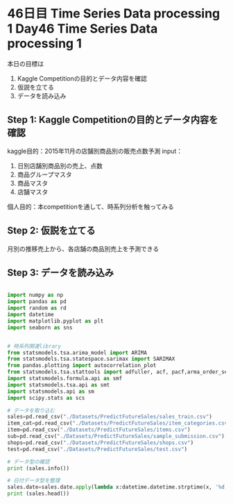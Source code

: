 # 46日目 Time Series Data processing 1 Day46 Time Series Data processing 1

本日の目標は
1. Kaggle Competitionの目的とデータ内容を確認
2. 仮説を立てる
3. データを読み込み

## Step 1: Kaggle Competitionの目的とデータ内容を確認

kaggle目的：2015年11月の店舗別商品別の販売点数予測
input：
1. 日別店舗別商品別の売上、点数
2. 商品グループマスタ
3. 商品マスタ
4. 店舗マスタ

個人目的：本competitionを通して、時系列分析を触ってみる

## Step 2: 仮説を立てる

月別の推移売上から、各店舗の商品別売上を予測できる  


## Step 3: データを読み込み
```python

import numpy as np
import pandas as pd
import random as rd
import datetime
import matplotlib.pyplot as plt
import seaborn as sns


# 時系列関連library
from statsmodels.tsa.arima_model import ARIMA
from statsmodels.tsa.statespace.sarimax import SARIMAX
from pandas.plotting import autocorrelation_plot
from statsmodels.tsa.stattools import adfuller, acf, pacf,arma_order_select_ic
import statsmodels.formula.api as smf
import statsmodels.tsa.api as smt
import statsmodels.api as sm
import scipy.stats as scs

# データを取り込む
sales=pd.read_csv("./Datasets/PredictFutureSales/sales_train.csv")
item_cat=pd.read_csv("./Datasets/PredictFutureSales/item_categories.csv")
item=pd.read_csv("./Datasets/PredictFutureSales/items.csv")
sub=pd.read_csv("./Datasets/PredictFutureSales/sample_submission.csv")
shops=pd.read_csv("./Datasets/PredictFutureSales/shops.csv")
test=pd.read_csv("./Datasets/PredictFutureSales/test.csv")

# データ型の確認
print (sales.info())

# 日付データ型を整理
sales.date=sales.date.apply(lambda x:datetime.datetime.strptime(x, '%d.%m.%Y'))
print (sales.head())




```
